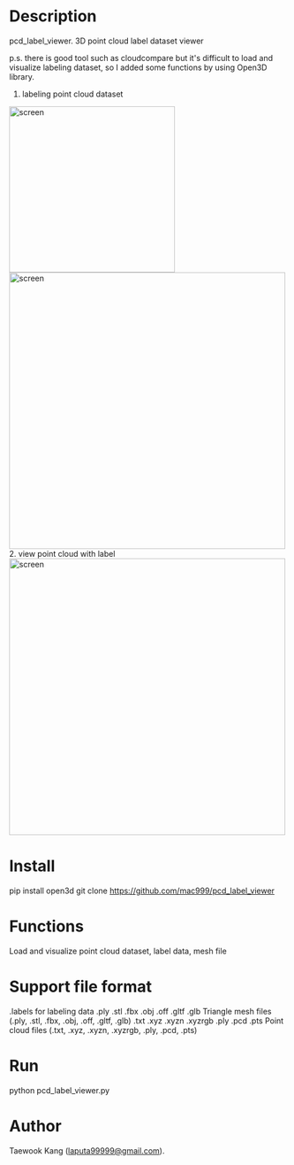 # Description
pcd_label_viewer. 3D point cloud label dataset viewer

p.s. there is good tool such as cloudcompare but it's difficult to load and visualize labeling dataset, so I added some functions by using Open3D library.

1. labeling point cloud dataset
<img src="https://github.com/mac999/pcd_label_viewer/blob/main/img/img2.png" alt="screen" width="300">
<img src="https://github.com/mac999/pcd_label_viewer/blob/main/img/img3.png" alt="screen" width="500">
2. view point cloud with label 
<img src="https://github.com/mac999/pcd_label_viewer/blob/main/img/img1.png" alt="screen" width="500">

# Install
pip install open3d
git clone https://github.com/mac999/pcd_label_viewer

# Functions
Load and visualize point cloud dataset, label data, mesh file

# Support file format
.labels for labeling data
.ply .stl .fbx .obj .off .gltf .glb
Triangle mesh files (.ply, .stl, .fbx, .obj, .off, .gltf, .glb)
.txt .xyz .xyzn .xyzrgb .ply .pcd .pts
Point cloud files (.txt, .xyz, .xyzn, .xyzrgb, .ply, .pcd, .pts)

# Run
python pcd_label_viewer.py

# Author
Taewook Kang (laputa99999@gmail.com).

